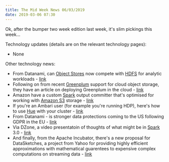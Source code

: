 ```yaml
---
title: The Mid Week News 06/03/2019
date: 2019-03-06 07:30
---
```

Ok, after the bumper two week edition last week, it's slim pickings this week...
<!--more-->

Technology updates (details are on the relevant technology pages):

* None

Other technology news:

* From Datanami, can [Object Stores](/tech-categories/object-stores/) now compete with [HDFS](/technologies/apache-hadoop/hdfs/) for analytic workloads - [link](https://www.lightbend.com/blog/a-glimpse-at-the-future-of-apache-spark-30-with-deep-learning-and-kubernetes)
* Following on from recent [Greenplum](/technologies/greenplum/) support for cloud object storage, they have an article on deploying Greenplum in the cloud - [link](https://greenplum.org/deploying-in-the-cloud/)
* Amazon have a custom [Spark](/technologies/apache-spark) output committer that's optimised for working with [Amazon S3](/technologies/amazon-s3/) storage - [link](https://aws.amazon.com/blogs/big-data/improve-apache-spark-write-performance-on-apache-parquet-formats-with-the-emrfs-s3-optimized-committer/)
* If you're an Ambari user (for example you're running HDP), here's how to use [Hue](/technologies/hue/) with your cluster - [link](http://gethue.com/configure-ambari-hdp-with-hue/)
* From Datanami - is stronger data protections coming to the US following GDPR in the EU - [link](https://www.datanami.com/2019/02/28/surviving-the-coming-data-governance-wave)
* Via DZone, a video presentatoin of thoughts of what might be in [Spark](/technologies/apache-spark) 3.0 - [link](https://www.lightbend.com/blog/a-glimpse-at-the-future-of-apache-spark-30-with-deep-learning-and-kubernetes)
* And finally, from the Apache Incubator, there's a new proposal for DataSketches, a project from Yahoo for providing highly efficient approximations with mathematical guarentees to expensive complex computations on streaming data - [link](https://wiki.apache.org/incubator/DataSketchesProposal)